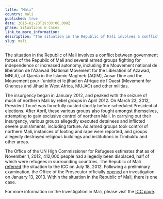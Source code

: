 ```yaml
---
title: "Mali"
country: mali
published: true
date: 2015-02-23T19:00:00.000Z
phase: Situations & Cases
link_to_more_information:
description: "The situation in the Republic of Mali involves a conflict between government forces of the Republic of Mali and several armed groups fighting for independence. Within the situation in the Republic of Mali, there are not yet any cases against specific individuals."
slug: mali
---
```


The situation in the Republic of Mali involves a conflict between government forces of the Republic of Mali and several armed groups fighting for independence or increased autonomy, including the Mouvement national de libération de l'Azawad (National Movement for the Liberation of Azawad, MNLA), al-Qaeda in the Islamic Maghreb (AQIM), Ansar Dine and the Mouvement pour l'unicité et le jihad en Afrique de l'Ouest (Movement for Oneness and Jihad in West Africa, MUJAO) and other militias.

The insurgency began in January 2012, and peaked with the seizure of much of northern Mali by rebel groups in April 2012. On March 22, 2012, President Touré was forcefully ousted shortly before scheduled Presidential elections. After April, these various groups also fought amongst themselves, attempting to gain exclusive control of northern Mali. In carrying out their insurgency, various groups allegedly executed detainees and inflicted severe punishments, including torture. As armed groups took control of northern Mali, instances of looting and rape were reported, and groups allegedly destroyed religious buildings and institutions in Timbuktu and other areas.

The Office of the UN High Commissioner for Refugees estimates that as of November 1, 2012, 412,000 people had allegedly been displaced, half of which were refugees in surrounding countries. The Republic of Mali [referred](http://www.icc-cpi.int/NR/rdonlyres/A245A47F-BFD1-45B6-891C-3BCB5B173F57/0/ReferralLetterMali130712.pdf) the situation to the ICC on July 18, 2012. Following a preliminary examination, the Office of the Prosecutor officially [opened](http://www.icc-cpi.int/en_menus/icc/press%20and%20media/press%20releases/news%20and%20highlights/Pages/pr869.aspx) an investigation on January 13, 2013. Within the situation in the Republic of Mali, there is one case.

For more information on the Investigation in Mali, please visit the [ICC page](http://www.icc-cpi.int/EN_Menus/icc/situations%20and%20cases/situations/icc0112/pages/situation%20index.aspx).

